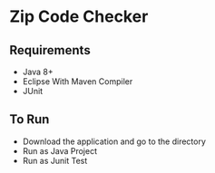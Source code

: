 # Zip Code Checker

## Requirements
*  Java 8+
*  Eclipse With Maven Compiler
*  JUnit  


## To Run
*  Download the application and go to the directory
*  Run as Java Project
*  Run as Junit Test
